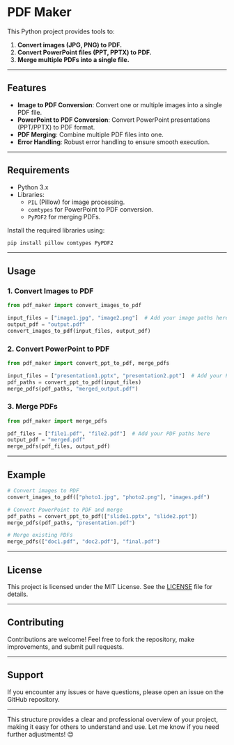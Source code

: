 # PDF Maker  

This Python project provides tools to:  
1. **Convert images (JPG, PNG) to PDF.**  
2. **Convert PowerPoint files (PPT, PPTX) to PDF.**  
3. **Merge multiple PDFs into a single file.**  

---

## **Features**  
- **Image to PDF Conversion**: Convert one or multiple images into a single PDF file.  
- **PowerPoint to PDF Conversion**: Convert PowerPoint presentations (PPT/PPTX) to PDF format.  
- **PDF Merging**: Combine multiple PDF files into one.  
- **Error Handling**: Robust error handling to ensure smooth execution.  

---

## **Requirements**  
- Python 3.x  
- Libraries:  
  - `PIL` (Pillow) for image processing.  
  - `comtypes` for PowerPoint to PDF conversion.  
  - `PyPDF2` for merging PDFs.  

Install the required libraries using:  
```bash
pip install pillow comtypes PyPDF2
```

---

## **Usage**  

### 1. **Convert Images to PDF**  
```python
from pdf_maker import convert_images_to_pdf

input_files = ["image1.jpg", "image2.png"]  # Add your image paths here
output_pdf = "output.pdf"
convert_images_to_pdf(input_files, output_pdf)
```

### 2. **Convert PowerPoint to PDF**  
```python
from pdf_maker import convert_ppt_to_pdf, merge_pdfs

input_files = ["presentation1.pptx", "presentation2.ppt"]  # Add your PPT/PPTX paths here
pdf_paths = convert_ppt_to_pdf(input_files)
merge_pdfs(pdf_paths, "merged_output.pdf")
```

### 3. **Merge PDFs**  
```python
from pdf_maker import merge_pdfs

pdf_files = ["file1.pdf", "file2.pdf"]  # Add your PDF paths here
output_pdf = "merged.pdf"
merge_pdfs(pdf_files, output_pdf)
```

---

## **Example**  
```python
# Convert images to PDF
convert_images_to_pdf(["photo1.jpg", "photo2.png"], "images.pdf")

# Convert PowerPoint to PDF and merge
pdf_paths = convert_ppt_to_pdf(["slide1.pptx", "slide2.ppt"])
merge_pdfs(pdf_paths, "presentation.pdf")

# Merge existing PDFs
merge_pdfs(["doc1.pdf", "doc2.pdf"], "final.pdf")
```

---

## **License**  
This project is licensed under the MIT License. See the [LICENSE](LICENSE) file for details.  

---

## **Contributing**  
Contributions are welcome! Feel free to fork the repository, make improvements, and submit pull requests.  

---

## **Support**  
If you encounter any issues or have questions, please open an issue on the GitHub repository.  

---

This structure provides a clear and professional overview of your project, making it easy for others to understand and use. Let me know if you need further adjustments! 😊
